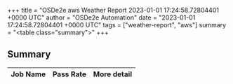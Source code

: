 +++
title = "OSDe2e aws Weather Report 2023-01-01 17:24:58.72804401 +0000 UTC"
author = "OSDe2e Automation"
date = "2023-01-01 17:24:58.72804401 +0000 UTC"
tags = ["weather-report", "aws"]
summary = "<table class=\"summary\"></table>"
+++
## Summary

| Job Name | Pass Rate | More detail |
|----------|-----------|-------------|




